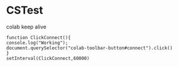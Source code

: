 # CSTest

colab keep alive
```
function ClickConnect(){
console.log("Working"); 
document.querySelector("colab-toolbar-button#connect​").click() 
}
setInterval(ClickConnect,60000)
```
